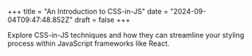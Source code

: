 +++
title = "An Introduction to CSS-in-JS"
date = "2024-09-04T09:47:48.852Z"
draft = false
+++

Explore CSS-in-JS techniques and how they can streamline your styling process within JavaScript frameworks like React.
        